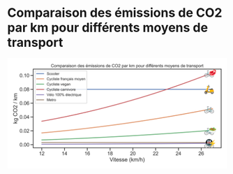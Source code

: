 # Comparaison des émissions de CO2 par km pour différents moyens de transport
![plot](./result_linear.png)